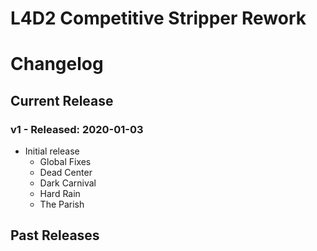 # L4D2 Competitive Stripper Rework
# Changelog

## Current Release
### v1 - Released: 2020-01-03
* Initial release
    * Global Fixes
	* Dead Center
	* Dark Carnival
	* Hard Rain
	* The Parish

## Past Releases
